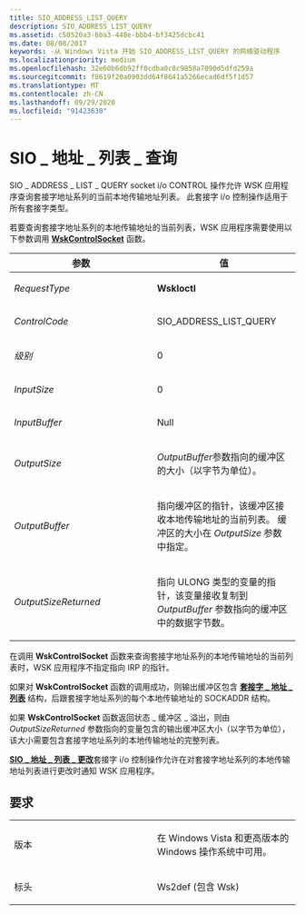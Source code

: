 ```yaml
---
title: SIO_ADDRESS_LIST_QUERY
description: SIO_ADDRESS_LIST_QUERY
ms.assetid: c50520a3-6ba3-448e-bbb4-bf3425dcbc41
ms.date: 08/08/2017
keywords: -从 Windows Vista 开始 SIO_ADDRESS_LIST_QUERY 的网络驱动程序
ms.localizationpriority: medium
ms.openlocfilehash: 32e60b6db92ff0cdba0c8c9858a7090d5dfd259a
ms.sourcegitcommit: f8619f20a0903dd64f8641a5266ecad6df5f1d57
ms.translationtype: MT
ms.contentlocale: zh-CN
ms.lasthandoff: 09/29/2020
ms.locfileid: "91423630"
---
```

# <a name="sio_address_list_query"></a>SIO \_ 地址 \_ 列表 \_ 查询


SIO \_ ADDRESS \_ LIST \_ QUERY socket i/o CONTROL 操作允许 WSK 应用程序查询套接字地址系列的当前本地传输地址列表。 此套接字 i/o 控制操作适用于所有套接字类型。

若要查询套接字地址系列的本地传输地址的当前列表，WSK 应用程序需要使用以下参数调用 [**WskControlSocket**](/windows-hardware/drivers/ddi/wsk/nc-wsk-pfn_wsk_control_socket) 函数。

<table>
<colgroup>
<col width="50%" />
<col width="50%" />
</colgroup>
<thead>
<tr class="header">
<th>参数</th>
<th>值</th>
</tr>
</thead>
<tbody>
<tr class="odd">
<td><p><em>RequestType</em></p></td>
<td><p><strong>WskIoctl</strong></p></td>
</tr>
<tr class="even">
<td><p><em>ControlCode</em></p></td>
<td><p>SIO_ADDRESS_LIST_QUERY</p></td>
</tr>
<tr class="odd">
<td><p><em>级别</em></p></td>
<td><p>0</p></td>
</tr>
<tr class="even">
<td><p><em>InputSize</em></p></td>
<td><p>0</p></td>
</tr>
<tr class="odd">
<td><p><em>InputBuffer</em></p></td>
<td><p>Null</p></td>
</tr>
<tr class="even">
<td><p><em>OutputSize</em></p></td>
<td><p><em>OutputBuffer</em>参数指向的缓冲区的大小（以字节为单位）。</p></td>
</tr>
<tr class="odd">
<td><p><em>OutputBuffer</em></p></td>
<td><p>指向缓冲区的指针，该缓冲区接收本地传输地址的当前列表。 缓冲区的大小在 <em>OutputSize</em> 参数中指定。</p></td>
</tr>
<tr class="even">
<td><p><em>OutputSizeReturned</em></p></td>
<td><p>指向 ULONG 类型的变量的指针，该变量接收复制到 <em>OutputBuffer</em> 参数指向的缓冲区中的数据字节数。</p></td>
</tr>
</tbody>
</table>

 

在调用 **WskControlSocket** 函数来查询套接字地址系列的本地传输地址的当前列表时，WSK 应用程序不指定指向 IRP 的指针。

如果对 **WskControlSocket** 函数的调用成功，则输出缓冲区包含 [**套接字 \_ 地址 \_ 列表**](/windows/win32/api/ws2def/ns-ws2def-socket_address_list) 结构，后跟套接字地址系列的每个本地传输地址的 SOCKADDR 结构。

如果 **WskControlSocket** 函数返回状态 \_ 缓冲区 \_ 溢出，则由 *OutputSizeReturned* 参数指向的变量包含的输出缓冲区大小（以字节为单位），该大小需要包含套接字地址系列的本地传输地址的完整列表。

[**SIO \_ 地址 \_ 列表 \_ 更改**](sio-address-list-change.md)套接字 i/o 控制操作允许在对套接字地址系列的本地传输地址列表进行更改时通知 WSK 应用程序。

<a name="requirements"></a>要求
------------

<table>
<colgroup>
<col width="50%" />
<col width="50%" />
</colgroup>
<tbody>
<tr class="odd">
<td><p>版本</p></td>
<td><p>在 Windows Vista 和更高版本的 Windows 操作系统中可用。</p></td>
</tr>
<tr class="even">
<td><p>标头</p></td>
<td>Ws2def (包含 Wsk) </td>
</tr>
</tbody>
</table>

 

